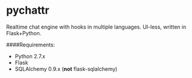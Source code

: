 pychattr
========

Realtime chat engine with hooks in multiple languages. UI-less, written in Flask+Python.

####Requirements:

 - Python 2.7.x
 - Flask
 - SQLAlchemy 0.9.x (**not** flask-sqlalchemy)



